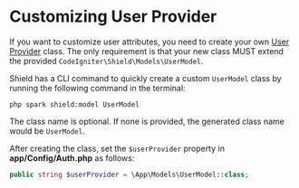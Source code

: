 # Customizing User Provider

If you want to customize user attributes, you need to create your own
[User Provider](../concepts.md#user-providers) class.
The only requirement is that your new class MUST extend the provided `CodeIgniter\Shield\Models\UserModel`.

Shield has a CLI command to quickly create a custom `UserModel` class by running the following
command in the terminal:

```console
php spark shield:model UserModel
```

The class name is optional. If none is provided, the generated class name would be `UserModel`.

After creating the class, set the `$userProvider` property in **app/Config/Auth.php** as follows:

```php
public string $userProvider = \App\Models\UserModel::class;
```
